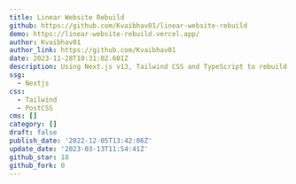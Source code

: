 ```yaml
---
title: Linear Website Rebuild
github: https://github.com/Kvaibhav01/linear-website-rebuild
demo: https://linear-website-rebuild.vercel.app/
author: Kvaibhav01
author_link: https://github.com/Kvaibhav01
date: 2023-11-28T10:31:02.601Z
description: Using Next.js v13, Tailwind CSS and TypeScript to rebuild Linear website.
ssg:
  - Nextjs
css:
  - Tailwind
  - PostCSS
cms: []
category: []
draft: false
publish_date: '2022-12-05T13:42:06Z'
update_date: '2023-03-13T11:54:41Z'
github_star: 18
github_fork: 0
---
```

